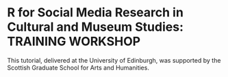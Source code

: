 # R for Social Media Research in Cultural and Museum Studies: TRAINING WORKSHOP

This tutorial, delivered at the University of Edinburgh, was supported by the Scottish Graduate School for Arts and Humanities.
